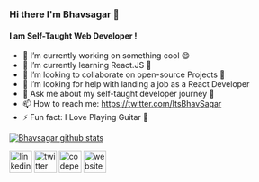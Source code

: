 ### Hi there I'm Bhavsagar 👋
 
#### I am Self-Taught Web Developer !



- 🔭 I’m currently working on something cool  😄 
- 🌱 I’m currently learning React.JS 📖 
- 👯 I’m looking to collaborate on open-source Projects 📖 
- 🤔 I’m looking for help with landing a job as a React Developer 
- 💬 Ask me about my self-taught developer journey 🚣  
- 📫 How to reach me: https://twitter.com/ItsBhavSagar 
- ⚡ Fun fact: I Love Playing Guitar 🎸 

[![Bhavsagar github stats](https://github-readme-stats.vercel.app/api?username=ItsBhav)](https://github.com/ItsBhav/github-readme-stats)

[<img src='https://cdn.jsdelivr.net/npm/simple-icons@3.0.1/icons/linkedin.svg' alt='linkedin' height='40'>](https://www.linkedin.com/in/https://www.linkedin.com/in/chaudharybhavsagar//)  [<img src='https://cdn.jsdelivr.net/npm/simple-icons@3.0.1/icons/twitter.svg' alt='twitter' height='40'>](https://twitter.com/https://twitter.com/ItsBhavSagar)  [<img src='https://cdn.jsdelivr.net/npm/simple-icons@3.0.1/icons/codepen.svg' alt='codepen' height='40'>](https://codepen.io/https://codepen.io/bhavsagar)  [<img src='https://cdn.jsdelivr.net/npm/simple-icons@3.0.1/icons/icloud.svg' alt='website' height='40'>](bhav.io)  
